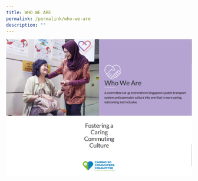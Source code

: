```yaml
---
title: WHO WE ARE
permalink: /permalink/who-we-are
description: ""
---
```

![who we are](/images/who-we-are.png)
![foster-care](/images/foster-care.png)